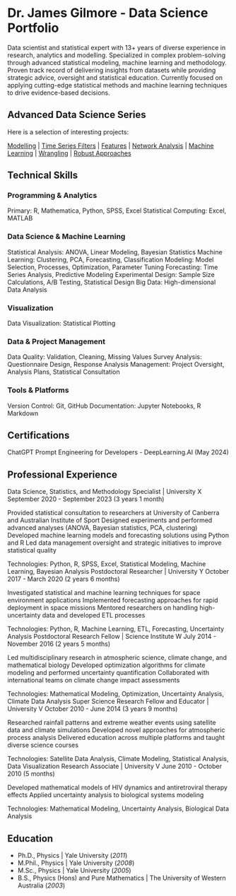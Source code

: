 # Dr. James Gilmore - Data Science Portfolio

Data scientist and statistical expert with 13+ years of diverse experience in research, analytics and modelling. Specialized in complex problem-solving through advanced statistical modeling, machine learning and methodology. Proven track record of delivering insights from datasets while providing strategic advice, oversight and statistical education. Currently focused on applying cutting-edge statistical methods and machine learning techniques to drive evidence-based decisions.

## Advanced Data Science Series

Here is a selection of interesting projects:

[Modelling](https://www.linkedin.com/in/james-gilmore-5724821a/) | [Time Series Filters](https://www.linkedin.com/in/james-gilmore-5724821a/) | 
[Features](https://www.linkedin.com/in/james-gilmore-5724821a/)  | [Network Analysis](https://www.linkedin.com/in/james-gilmore-5724821a/) | 
[Machine Learning](https://www.linkedin.com/in/james-gilmore-5724821a/) | [Wrangling](https://www.linkedin.com/in/james-gilmore-5724821a/) | [Robust Approaches](https://www.linkedin.com/in/james-gilmore-5724821a/)

## Technical Skills
### Programming & Analytics
Primary: R, Mathematica, Python, SPSS, Excel
Statistical Computing: Excel, MATLAB

### Data Science & Machine Learning

Statistical Analysis: ANOVA, Linear Modeling, Bayesian Statistics
Machine Learning: Clustering, PCA, Forecasting, Classification
Modeling: Model Selection, Processes, Optimization, Parameter Tuning
Forecasting: Time Series Analysis, Predictive Modeling
Experimental Design: Sample Size Calculations, A/B Testing, Statistical Design
Big Data: High-dimensional Data Analysis

### Visualization

Data Visualization: Statistical Plotting

### Data & Project Management

Data Quality: Validation, Cleaning, Missing Values
Survey Analysis: Questionnaire Design, Response Analysis
Management: Project Oversight, Analysis Plans, Statistical Consultation

### Tools & Platforms

Version Control: Git, GitHub
Documentation: Jupyter Notebooks, R Markdown

## Certifications

ChatGPT Prompt Engineering for Developers - DeepLearning.AI (May 2024)

## Professional Experience
Data Science, Statistics, and Methodology Specialist | University X
September 2020 - September 2023 (3 years 1 month)

Provided statistical consultation to researchers at University of Canberra and Australian Institute of Sport
Designed experiments and performed advanced analyses (ANOVA, Bayesian statistics, PCA, clustering)
Developed machine learning models and forecasting solutions using Python and R
Led data management oversight and strategic initiatives to improve statistical quality

Technologies: Python, R, SPSS, Excel, Statistical Modeling, Machine Learning, Bayesian Analysis
Postdoctoral Researcher | University Y
October 2017 - March 2020 (2 years 6 months)

Investigated statistical and machine learning techniques for space environment applications
Implemented forecasting approaches for rapid deployment in space missions
Mentored researchers on handling high-uncertainty data and developed ETL processes

Technologies: Python, R, Machine Learning, ETL, Forecasting, Uncertainty Analysis
Postdoctoral Research Fellow | Science Institute W
July 2014 - November 2016 (2 years 5 months)

Led multidisciplinary research in atmospheric science, climate change, and mathematical biology
Developed optimization algorithms for climate modeling and performed uncertainty quantification
Collaborated with international teams on climate change impact assessments

Technologies: Mathematical Modeling, Optimization, Uncertainty Analysis, Climate Data Analysis
Super Science Research Fellow and Educator | University V
October 2010 - June 2014 (3 years 9 months)

Researched rainfall patterns and extreme weather events using satellite data and climate simulations
Developed novel approaches for atmospheric process analysis
Delivered education across multiple platforms and taught diverse science courses

Technologies: Satellite Data Analysis, Climate Modeling, Statistical Analysis, Data Visualization
Research Associate | University V
June 2010 - October 2010 (5 months)

Developed mathematical models of HIV dynamics and antiretroviral therapy effects
Applied uncertainty analysis to biological systems modeling

Technologies: Mathematical Modeling, Uncertainty Analysis, Biological Data Analysis

## Education
- Ph.D., Physics | Yale University (_2011_)
- M.Phil., Physics	| Yale University (_2008_)									       		
- M.Sc., Physics	| Yale University (_2005_)	 			        		
- B.S., Physics (Hons) and Pure Mathematics | The University of Western Australia (_2003_)




